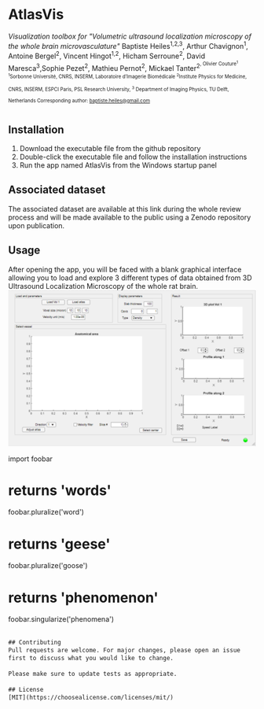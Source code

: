 
# AtlasVis
*Visualization toolbox for "Volumetric ultrasound localization microscopy of the whole brain microvasculature"*
Baptiste Heiles<sup>1,2,3</sup>, Arthur Chavignon<sup>1</sup>, Antoine Bergel<sup>2</sup>, Vincent Hingot<sup>1,2</sup>, Hicham Serroune<sup>2</sup>, David Maresca<sup>3</sup>,Sophie Pezet<sup>2</sup>, Mathieu Pernot<sup>2</sup>, Mickael Tanter<sup/>2<sup>, Olivier Couture<sup>1</sup>
<sup>1</sup>Sorbonne Université, CNRS, INSERM, Laboratoire d’Imagerie Biomédicale 
<sup>2</sup>Institute Physics for Medicine, CNRS, INSERM, ESPCI Paris, PSL Research University, 
<sup>3</sup> Department of Imaging Physics, TU Delft, Netherlands
Corresponding author: baptiste.heiles@gmail.com


## Installation

1. Download the executable file from the github repository
2. Double-click the executable file and follow the installation instructions
3. Run the app named AtlasVis from the Windows startup panel

## Associated dataset
The associated dataset are available at this link during the whole review process and will be made available to the public using a Zenodo repository upon publication.

## Usage
After opening the app, you will be faced with a blank graphical interface allowing you to load and explore 3 different types of data obtained from 3D Ultrasound Localization Microscopy of the whole rat brain.
![Initialization](https://github.com/bheiles/AtlasVis/blob/main/Images/initialization.png "Initial run")

import foobar

# returns 'words'
foobar.pluralize('word')

# returns 'geese'
foobar.pluralize('goose')

# returns 'phenomenon'
foobar.singularize('phenomena')
```

## Contributing
Pull requests are welcome. For major changes, please open an issue first to discuss what you would like to change.

Please make sure to update tests as appropriate.

## License
[MIT](https://choosealicense.com/licenses/mit/)